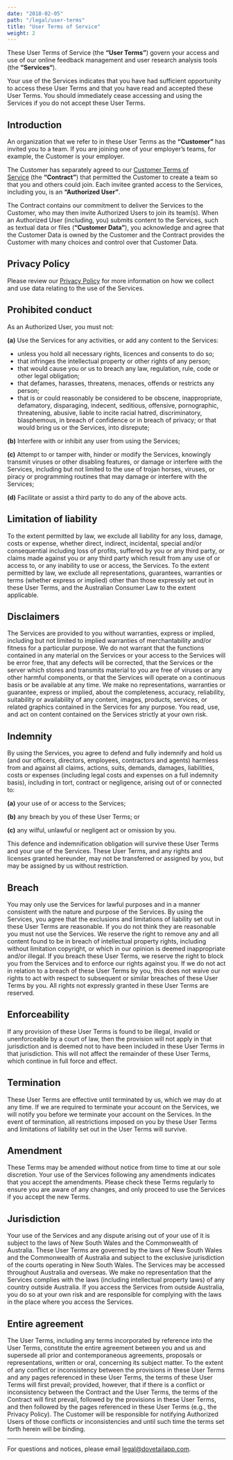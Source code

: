 ```yaml
---
date: "2018-02-05"
path: "/legal/user-terms"
title: "User Terms of Service"
weight: 2
---
```


These User Terms of Service (the **“User Terms”**) govern your access and use of our online feedback management and user research analysis tools (the **“Services“**).

Your use of the Services indicates that you have had sufficient opportunity to access these User Terms and that you have read and accepted these User Terms. You should immediately cease accessing and using the Services if you do not accept these User Terms.

## Introduction

An organization that we refer to in these User Terms as the **“Customer”** has invited you to a team. If you are joining one of your employer’s teams, for example, the Customer is your employer.

The Customer has separately agreed to our [Customer Terms of Service](/legal/customer-terms) (the **“Contract”**) that permitted the Customer to create a team so that you and others could join. Each invitee granted access to the Services, including you, is an **“Authorized User”**.

The Contract contains our commitment to deliver the Services to the Customer, who may then invite Authorized Users to join its team(s). When an Authorized User (including, you) submits content to the Services, such as textual data or files (**“Customer Data”**), you acknowledge and agree that the Customer Data is owned by the Customer and the Contract provides the Customer with many choices and control over that Customer Data.

## Privacy Policy

Please review our [Privacy Policy](/legal/privacy) for more information on how we collect and use data relating to the use of the Services.

## Prohibited conduct

As an Authorized User, you must not:

**(a)** Use the Services for any activities, or add any content to the Services:

* unless you hold all necessary rights, licences and consents to do so;
* that infringes the intellectual property or other rights of any person;
* that would cause you or us to breach any law, regulation, rule, code or other legal obligation;
* that defames, harasses, threatens, menaces, offends or restricts any person;
* that is or could reasonably be considered to be obscene, inappropriate, defamatory, disparaging, indecent, seditious, offensive, pornographic, threatening, abusive, liable to incite racial hatred, discriminatory, blasphemous, in breach of confidence or in breach of privacy; or that would bring us or the Services, into disrepute;

**(b)** Interfere with or inhibit any user from using the Services;

**(c)** Attempt to or tamper with, hinder or modify the Services, knowingly transmit viruses or other disabling features, or damage or interfere with the Services, including but not limited to the use of trojan horses, viruses, or piracy or programming routines that may damage or interfere with the Services;

**(d)** Facilitate or assist a third party to do any of the above acts.

## Limitation of liability

To the extent permitted by law, we exclude all liability for any loss, damage, costs or expense, whether direct, indirect, incidental, special and/or consequential including loss of profits, suffered by you or any third party, or claims made against you or any third party which result from any use of or access to, or any inability to use or access, the Services. To the extent permitted by law, we exclude all representations, guarantees, warranties or terms (whether express or implied) other than those expressly set out in these User Terms, and the Australian Consumer Law to the extent applicable.

## Disclaimers

The Services are provided to you without warranties, express or implied, including but not limited to implied warranties of merchantability and/or fitness for a particular purpose. We do not warrant that the functions contained in any material on the Services or your access to the Services will be error free, that any defects will be corrected, that the Services or the server which stores and transmits material to you are free of viruses or any other harmful components, or that the Services will operate on a continuous basis or be available at any time. We make no representations, warranties or guarantee, express or implied, about the completeness, accuracy, reliability, suitability or availability of any content, images, products, services, or related graphics contained in the Services for any purpose. You read, use, and act on content contained on the Services strictly at your own risk.

## Indemnity

By using the Services, you agree to defend and fully indemnify and hold us (and our officers, directors, employees, contractors and agents) harmless from and against all claims, actions, suits, demands, damages, liabilities, costs or expenses (including legal costs and expenses on a full indemnity basis), including in tort, contract or negligence, arising out of or connected to:

**(a)** your use of or access to the Services;

**(b)** any breach by you of these User Terms; or

**(c)** any wilful, unlawful or negligent act or omission by you.

This defence and indemnification obligation will survive these User Terms and your use of the Services. These User Terms, and any rights and licenses granted hereunder, may not be transferred or assigned by you, but may be assigned by us without restriction.

## Breach

You may only use the Services for lawful purposes and in a manner consistent with the nature and purpose of the Services. By using the Services, you agree that the exclusions and limitations of liability set out in these User Terms are reasonable. If you do not think they are reasonable you must not use the Services. We reserve the right to remove any and all content found to be in breach of intellectual property rights, including without limitation copyright, or which in our opinion is deemed inappropriate and/or illegal. If you breach these User Terms, we reserve the right to block you from the Services and to enforce our rights against you. If we do not act in relation to a breach of these User Terms by you, this does not waive our rights to act with respect to subsequent or similar breaches of these User Terms by you. All rights not expressly granted in these User Terms are reserved.

## Enforceability

If any provision of these User Terms is found to be illegal, invalid or unenforceable by a court of law, then the provision will not apply in that jurisdiction and is deemed not to have been included in these User Terms in that jurisdiction. This will not affect the remainder of these User Terms, which continue in full force and effect.

## Termination

These User Terms are effective until terminated by us, which we may do at any time. If we are required to terminate your account on the Services, we will notify you before we terminate your account on the Services. In the event of termination, all restrictions imposed on you by these User Terms and limitations of liability set out in the User Terms will survive.

## Amendment

These Terms may be amended without notice from time to time at our sole discretion. Your use of the Services following any amendments indicates that you accept the amendments. Please check these Terms regularly to ensure you are aware of any changes, and only proceed to use the Services if you accept the new Terms.

## Jurisdiction

Your use of the Services and any dispute arising out of your use of it is subject to the laws of New South Wales and the Commonwealth of Australia. These User Terms are governed by the laws of New South Wales and the Commonwealth of Australia and subject to the exclusive jurisdiction of the courts operating in New South Wales. The Services may be accessed throughout Australia and overseas. We make no representation that the Services complies with the laws (including intellectual property laws) of any country outside Australia. If you access the Services from outside Australia, you do so at your own risk and are responsible for complying with the laws in the place where you access the Services.

## Entire agreement

The User Terms, including any terms incorporated by reference into the User Terms, constitute the entire agreement between you and us and supersede all prior and contemporaneous agreements, proposals or representations, written or oral, concerning its subject matter. To the extent of any conflict or inconsistency between the provisions in these User Terms and any pages referenced in these User Terms, the terms of these User Terms will first prevail; provided, however, that if there is a conflict or inconsistency between the Contract and the User Terms, the terms of the Contract will first prevail, followed by the provisions in these User Terms, and then followed by the pages referenced in these User Terms (e.g., the Privacy Policy). The Customer will be responsible for notifying Authorized Users of those conflicts or inconsistencies and until such time the terms set forth herein will be binding.

---

For questions and notices, please email [legal@dovetailapp.com](mailto:legal@dovetailapp.com).
